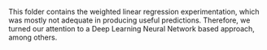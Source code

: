 This folder contains the weighted linear regression experimentation, which was mostly not adequate in producing useful predictions. Therefore, we turned our attention to a Deep Learning Neural Network based approach, among others.
